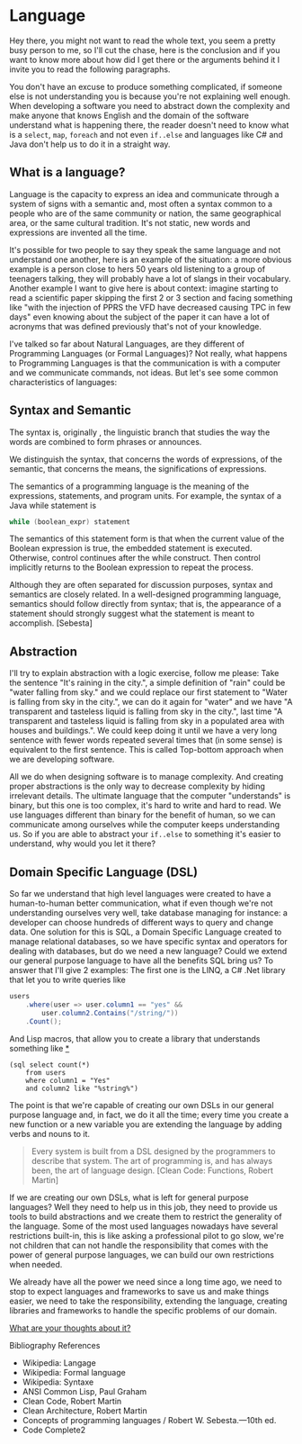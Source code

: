 # Language

Hey there, you might not want to read the whole text, you seem a pretty busy person to me, so I'll cut the chase, here is the conclusion and if you want to know more about how did I get there or the arguments behind it I invite you to read the following paragraphs.

You don't have an excuse to produce something complicated, if someone else is not understanding you is because you're not explaining well enough. When developing a software you need to abstract down the complexity and make anyone that knows English and the domain of the software understand what is happening there, the reader doesn't need to know what is a `select`, `map`, `foreach` and not even `if..else` and languages like C# and Java don't help us to do it in a straight way.

## What is a language?
Language is the capacity to express an idea and communicate through a system of signs with a semantic and, most often a syntax common to a people who are of the same community or nation, the same geographical area, or the same cultural tradition. It's not static, new words and expressions are invented all the time.

It's possible for two people to say they speak the same language and not understand one another, here is an example of the situation: a more obvious example is a person close to hers 50 years old listening to a group of teenagers talking, they will probably have a lot of slangs in their vocabulary. Another example I want to give here is about context: imagine starting to read a scientific paper skipping the first 2 or 3 section and facing something like "with the injection of PPRS the VFD have decreased causing TPC in few days" even knowing about the subject of the paper it can have a lot of acronyms that was defined previously that's not of your knowledge.

I've talked so far about Natural Languages, are they different of Programming Languages (or Formal Languages)? Not really, what happens to Programming Languages is that the communication is with a computer and we communicate commands, not ideas.
But let's see some common characteristics of languages:

## Syntax and Semantic
The syntax is, originally , the linguistic branch that studies the way the words are combined to form phrases or announces.

We distinguish the syntax, that concerns the words of expressions, of the semantic, that concerns the means, the significations of expressions.

The semantics of a programming language is the meaning of the expressions, statements, and program units. For example, the syntax of a Java while statement is

```Java
while (boolean_expr) statement
```
The semantics of this statement form is that when the current value of the Boolean expression is true, the embedded statement is executed. Otherwise, control continues after the while construct. Then control implicitly returns to the Boolean expression to repeat the process.

Although they are often separated for discussion purposes, syntax and semantics are closely related. In a well-designed programming language, semantics should follow directly from syntax; that is, the appearance of a statement should strongly suggest what the statement is meant to accomplish. [Sebesta]

## Abstraction
I'll try to explain abstraction with a logic exercise, follow me please:
Take the sentence "It's raining in the city.", a simple definition of "rain" could be  "water falling from sky." and we could replace our first statement to "Water is falling from sky in the city.", we can do it again for "water" and we have "A transparent and tasteless liquid is falling from sky in the city.", last time "A transparent and tasteless liquid is falling from sky in a populated area with houses and buildings.". We could keep doing it until we have a very long sentence with fewer words repeated several times that (in some sense) is equivalent to the first sentence. This is called Top-bottom approach when we are developing software.

All we do when designing software is to manage complexity. And creating proper abstractions is the only way to decrease complexity by hiding irrelevant details.
The ultimate language that the computer "understands" is binary, but this one is too complex, it's hard to write and hard to read. We use languages different than binary for the benefit of human, so we can communicate among ourselves while the computer keeps understanding us. So if you are able to abstract your `if..else` to something it's easier to understand, why would you let it there?

## Domain Specific Language (DSL)
So far we understand that high level languages were created to have a human-to-human better communication, what if even though we're not understanding ourselves very well, take database managing for instance: a developer can choose hundreds of different ways to query and change data. One solution for this is SQL, a Domain Specific Language created to manage relational databases, so we have specific syntax and operators for dealing with databases, but do we need a new language? Could we extend our general purpose language to have all the benefits SQL bring us? To answer that I'll give 2 examples:
The first one is the LINQ, a C# .Net library that let you to write queries like 

```csharp
users
    .where(user => user.column1 == "yes" &&
        user.column2.Contains("/string/"))
    .Count();
```
And Lisp macros, that allow you to create a library that understands something like [*](https://stackoverflow.com/a/268041/3646180)

``` closure
(sql select count(*)
    from users
    where column1 = "Yes"
    and column2 like "%string%")
```

The point is that we're capable of creating our own DSLs in our general purpose language and, in fact, we do it all the time; every time you create a new function or a new variable you are extending the language by adding verbs and nouns to it.

> Every system is built from a DSL designed by the programmers to describe that system. The art of programming is, and has always been, the art of language design. [Clean Code: Functions, Robert Martin]

If we are creating our own DSLs, what is left for general purpose languages? Well they need to help us in this job, they need to provide us tools to build abstractions and we create them to restrict the generality of the language. Some of the most used languages nowadays have several restrictions built-in, this is like asking a professional pilot to go slow, we're not children that can not handle the responsibility that comes with the power of general purpose languages, we can build our own restrictions when needed.

We already have all the power we need since a long time ago, we need to stop to expect languages and frameworks to save us and make things easier, we need to take the responsibility, extending the language, creating libraries and frameworks to handle the specific problems of our domain.

[What are your thoughts about it?](https://github.com/JpOnline/Blog/issues/3)

Bibliography References
- Wikipedia: Langage
- Wikipedia: Formal language
- Wikipedia: Syntaxe
- ANSI Common Lisp, Paul Graham
- Clean Code, Robert Martin
- Clean Architecture, Robert Martin
- Concepts of programming languages / Robert W. Sebesta.—10th ed.
- Code Complete2
